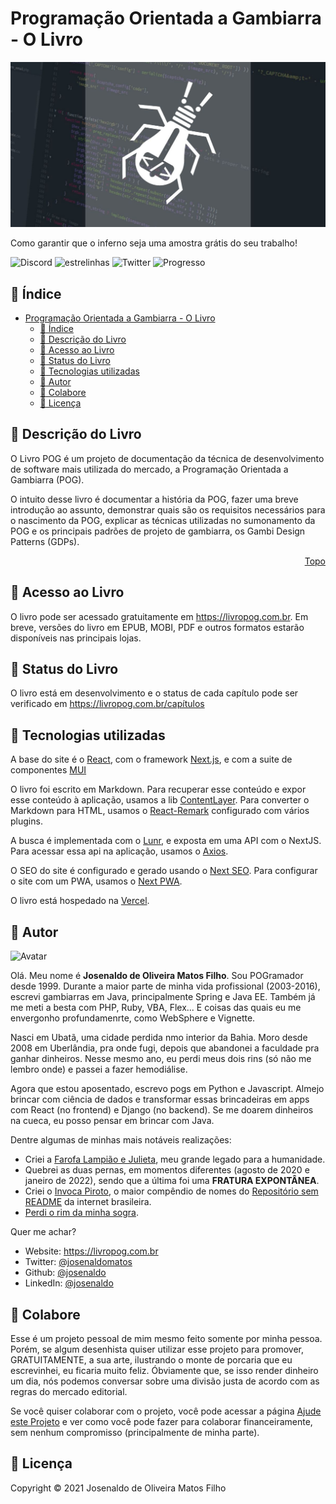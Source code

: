 <!-- markdownlint-disable-file MD033 -->
# Programação Orientada a Gambiarra - O Livro

![Banner do Livro POG](public/images/banner.jpg)

Como garantir que o inferno seja uma amostra grátis do seu trabalho!

![Discord](https://img.shields.io/discord/1034139077294960691?label=Chat%20POG) ![estrelinhas](https://img.shields.io/github/stars/josenaldo/livro-pog?label=Estrelinhas%20no%20Github) ![Twitter](https://img.shields.io/twitter/follow/josenaldomatos?style=flat&label=Siga%20no%20Twitter) ![Progresso](https://img.shields.io/badge/Status-em%20andamento-orange)

## :scroll: Índice

- [Programação Orientada a Gambiarra - O Livro](#programação-orientada-a-gambiarra---o-livro)
  - [:scroll: Índice](#scroll-índice)
  - [:bookmark: Descrição do Livro](#bookmark-descrição-do-livro)
  - [:link: Acesso ao Livro](#link-acesso-ao-livro)
  - [:construction: Status do Livro](#construction-status-do-livro)
  - [:wrench: Tecnologias utilizadas](#wrench-tecnologias-utilizadas)
  - [:boy: Autor](#boy-autor)
  - [:money_with_wings: Colabore](#money_with_wings-colabore)
  - [:page_facing_up: Licença](#page_facing_up-licença)

## :bookmark: Descrição do Livro

O Livro POG é um projeto de documentação da técnica de desenvolvimento de software mais utilizada do mercado, a Programação Orientada a Gambiarra (POG).

O intuito desse livro é documentar a história da POG, fazer uma breve introdução ao assunto, demonstrar quais são os requisitos necessários para o nascimento da POG, explicar as técnicas utilizadas no sumonamento da POG e os principais padrões de projeto de gambiarra, os Gambi Design Patterns (GDPs).

<p align='right'><a href='#programação-orientada-a-gambiarra---o-livro'>Topo</a></p>

## :link: Acesso ao Livro

O livro pode ser acessado gratuitamente em <https://livropog.com.br>. Em breve, versões do livro em EPUB, MOBI, PDF e outros formatos estarão disponíveis nas principais lojas.

## :construction: Status do Livro

O livro está em desenvolvimento e o status de cada capítulo pode ser verificado em <https://livropog.com.br/capítulos>

## :wrench: Tecnologias utilizadas

A base do site é o [React](https://reactjs.org/), com o framework [Next.js](https://nextjs.org/), e com a suite de componentes [MUI](https://mui.com/)

O livro foi escrito em Markdown. Para recuperar esse conteúdo e expor esse conteúdo à aplicação, usamos a lib [ContentLayer](https://www.contentlayer.dev/). Para converter o Markdown para HTML, usamos o [React-Remark](https://github.com/remarkjs/react-remark) configurado com vários plugins.

A busca é implementada com o [Lunr](https://lunrjs.com/), e exposta em uma API com o NextJS. Para acessar essa api na aplicação, usamos o [Axios](https://axios-http.com/).

O SEO do site é configurado e gerado usando o [Next SEO](https://github.com/garmeeh/next-seo). Para configurar o site com um PWA, usamos o [Next PWA](https://github.com/shadowwalker/next-pwa).

O livro está hospedado na [Vercel](https://vercel.com/).

## :boy: Autor

![Avatar](https://github.com/josenaldo.png?size=100)

Olá. Meu nome é **Josenaldo de Oliveira Matos Filho**. Sou POGramador desde 1999. Durante a maior parte de minha vida profissional (2003-2016), escrevi gambiarras em Java, principalmente Spring e Java EE. Também já me meti a besta com PHP, Ruby, VBA, Flex... E coisas das quais eu me envergonho profundamenrte, como WebSphere e Vignette.

Nasci em Ubatã, uma cidade perdida nmo interior da Bahia. Moro desde 2008 em Uberlândia, pra onde fugi, depois que abandonei a faculdade pra ganhar dinheiros. Nesse mesmo ano, eu perdi meus dois rins (só não me lembro onde) e passei a fazer hemodiálise.

Agora que estou aposentado, escrevo pogs em Python e Javascript. Almejo brincar com ciência de dados e transformar essas brincadeiras em apps com React (no frontend) e Django (no backend). Se me doarem dinheiros na cueca, eu posso pensar em brincar com Java.

Dentre algumas de minhas mais notáveis realizações:

- Criei a [Farofa Lampião e Julieta](https://josenaldo.github.io/farofa-lampiao-e-julieta/), meu grande legado para a humanidade.
- Quebrei as duas pernas, em momentos diferentes (agosto de 2020 e janeiro de 2022), sendo que a última foi uma **FRATURA EXPONTÂNEA**.
- Criei o [Invoca Piroto](https://invoca-piroto-backend.herokuapp.com/), o maior compêndio de nomes do [Repositório sem README](https://invoca-piroto-backend.herokuapp.com/nomes/1393) da internet brasileira.
- [Perdi o rim da minha sogra](https://g1.globo.com/mg/minas-gerais/bom-dia-minas/video/sogra-doa-rim-ao-genro-em-uberlandia-2741082.ghtml).

Quer me achar?

- Website: https://livropog.com.br
- Twitter: [@josenaldomatos](https://twitter.com/josenaldomatos)
- Github: [@josenaldo](https://github.com/josenaldo)
- LinkedIn: [@josenaldo](https://linkedin.com/in/josenaldo)

## :money_with_wings: Colabore

Esse é um projeto pessoal de mim mesmo feito somente por minha pessoa. Porém, se algum desenhista quiser utilizar esse projeto para promover, GRATUITAMENTE, a sua arte, ilustrando o monte de porcaria que eu escrevinhei, eu ficaria muito feliz. Óbviamente que, se isso render dinheiro um dia, nós podemos conversar sobre uma divisão justa de acordo com as regras do mercado editorial.

Se você quiser colaborar com o projeto, você pode acessar a página [Ajude este Projeto](https://livropog.com.br/ajude) e ver como você pode fazer para colaborar financeiramente, sem nenhum compromisso (principalmente de minha parte).

## :page_facing_up: Licença

Copyright © 2021 Josenaldo de Oliveira Matos Filho
